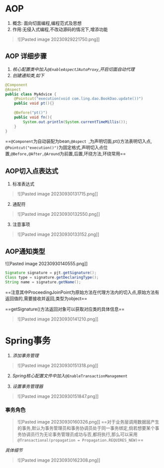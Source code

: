 # AOP
1. 概念: 面向切面编程,编程范式及思想
2. 作用:无侵入式编程,不改动源码的情况下,增添功能

>![[Pasted image 20230929221750.png]]

## AOP 详细步骤
1. *核心配置类中加入`@EnableAspectJAutoProxy`*,*开启切面自动代理*
2. *创建通知类,如下*
```java
@Component  
@Aspect  
public class MyAdvice {  
    @Pointcut("execution(void com.ling.dao.BookDao.update())")  
    public void pt(){}  
      
    @Before("pt()")  
    public void fn(){  
        System.out.println(System.currentTimeMillis());  
    }  
}
```
==`@Component`为自动装配为bean,`@Aspect `,为声明切面,pt()方法表明切入点,` @Pointcut("execution()")`为固定格式,声明切入点位置,`@Before,@After,@Around`为前置,后置,环绕方法,环绕常用==


## AOP切入点表达式
1. 标准表达式
>![[Pasted image 20230930131715.png]]

2. 通配符
>![[Pasted image 20230930132550.png]]

3. 注意事项
>![[Pasted image 20230930133152.png]]

## AOP通知类型
![[Pasted image 20230930140555.png]]
```java
Signature signature = pjt.getSignature();  
Class type = signature.getDeclaringType();  
String name = signature.getName();
```


==注意其中ProceedingJoinPoint为原始方法在代理方法内的切入点,原始方法有返回值的,需要接收并返回,类型为object==

==getSignature()方法返回对象可以获取对应类的具体信息==
 

>![[Pasted image 20230930141210.png]]

# Spring事务

1. *添加事务管理*
>![[Pasted image 20230930151318.png]]

2.  *Spring核心配置文件中加入*`@EnableTransactionManagement`

3. *设置事务管理器*
>![[Pasted image 20230930151847.png]]

### 事务角色

>![[Pasted image 20230930160326.png]]
==对于业务层调用数据层产生的事务,默认为事务管理员和事务协调员处于同一事务绑定,倘若想要某个事务协调员行为无论事务管理员成功与否,都将执行,那么可以采用`@Transactional(propagation = Propagation.REQUIRES_NEW)`==

*具体细节*
>![[Pasted image 20230930162308.png]]





